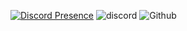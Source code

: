[![Discord Presence](https://lanyard.cnrad.dev/api/846381470406148116)](https://discord.com/users/846381470406148116)
![discord](https://img.discord.dog/846381470406148116?badges=disabled)
![Github](https://presence.im/api/github/user/Auuddy?bg=282e33&text=fff&stats_text=c9c9c)
